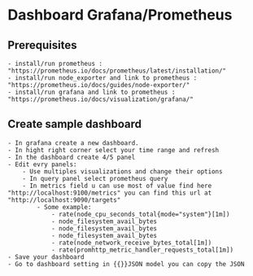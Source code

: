 # Dashboard Grafana/Prometheus

## Prerequisites

    - install/run prometheus : "https://prometheus.io/docs/prometheus/latest/installation/"
    - install/run node_exporter and link to prometheus : "https://prometheus.io/docs/guides/node-exporter/"
    - install/run grafana and link to prometheus : "https://prometheus.io/docs/visualization/grafana/"

## Create sample dashboard

    - In grafana create a new dashboard.
    - In hight right corner select your time range and refresh
    - In the dashboard create 4/5 panel
    - Edit evry panels:
        - Use multiples visualizations and change their options
        - In query panel select prometheus query
        - In metrics field u can use most of value find here "http://localhost:9100/metrics" you can find this url at "http://localhost:9090/targets"
            - Some example:
                - rate(node_cpu_seconds_total{mode="system"}[1m])
                - node_filesystem_avail_bytes
                - node_filesystem_avail_bytes
                - node_filesystem_avail_bytes
                - rate(node_network_receive_bytes_total[1m])
                - rate(promhttp_metric_handler_requests_total[1m])
    - Save your dashboard
    - Go to dashboard setting in {{}}JSON model you can copy the JSON